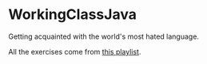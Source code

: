 # WorkingClassJava
Getting acquainted with the world's most hated language.

All the exercises come from [this playlist](https://www.youtube.com/playlist?list=PLEVlop6sMHCoVFZ8nc_HmXOi8Msrah782).
